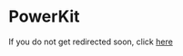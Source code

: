 # PowerKit

If you do not get redirected soon, click [here](https://www.curseforge.com/minecraft/mc-mods/labkit-powerkit)

<script type="text/javascript">
  window.location.replace(document.querySelector('a').href);
</script>